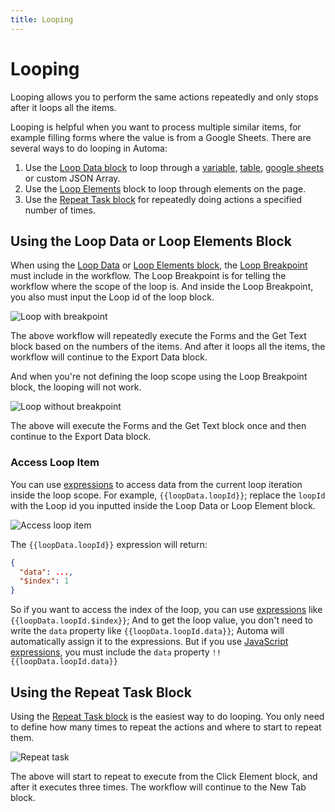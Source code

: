 ```yaml
---
title: Looping
---
```


# Looping

Looping allows you to perform the same actions repeatedly and only stops after it loops all the items.

Looping is helpful when you want to process multiple similar items, for example filling forms where the value is from a Google Sheets. There are several ways to do looping in Automa:

1. Use the [Loop Data block](../blocks/loop-data.md) to loop through a [variable](./variables.md), [table](./table.md), [google sheets](../blocks/google-sheets.md) or custom JSON Array.
2. Use the [Loop Elements](../blocks/loop-elements.md) block to loop through elements on the page.
3. Use the [Repeat Task block](../blocks/repeat-task.md) for repeatedly doing actions a specified number of times.

## Using the Loop Data or Loop Elements Block

When using the [Loop Data](../blocks/log-data.md) or [Loop Elements block](../blocks/loop-elements.md), the [Loop Breakpoint](../blocks/loop-breakpoint.md) must include in the workflow. The Loop Breakpoint is for telling the workflow where the scope of the loop is. And inside the Loop Breakpoint, you also must input the Loop id of the loop block.

![Loop with breakpoint](https://s3.ap-southeast-1.amazonaws.com/automa-pub/i/2024/12/02/16ydun-cy.png)

The above workflow will repeatedly execute the Forms and the Get Text block based on the numbers of the items. And after it loops all the items, the workflow will continue to the Export Data block.

And when you're not defining the loop scope using the Loop Breakpoint block, the looping will not work.

![Loop without breakpoint](https://s3.ap-southeast-1.amazonaws.com/automa-pub/i/2024/12/02/16ydun-y8.png)

The above will execute the Forms and the Get Text block once and then continue to the Export Data block.

### Access Loop Item
You can use [expressions](./expressions.md) to access data from the current loop iteration inside the loop scope. For example, <code v-pre>{{loopData.loopId}}</code>; replace the `loopId` with the Loop id you inputted inside the Loop Data or Loop Element block.

![Access loop item](https://s3.ap-southeast-1.amazonaws.com/automa-pub/i/2024/12/02/16yduo-ib.png)

The <code v-pre>{{loopData.loopId}}</code> expression will return:
```json
{
  "data": ...,
  "$index": 1
}
```
So if you want to access the index of the loop, you can use [expressions](./expressions.md) like <code v-pre>{{loopData.loopId.$index}}</code>; And to get the loop value, you don't need to write the `data` property like <code v-pre>{{loopData.loopId.data}}</code>; Automa will automatically assign it to the expressions. But if you use [JavaScript expressions](./expressions.md#javascript-expressions), you must include the `data` property <code v-pre>!!{{loopData.loopId.data}}</code>

## Using the Repeat Task Block

Using the [Repeat Task block](../blocks/repeat-task.md) is the easiest way to do looping. You only need to define how many times to repeat the actions and where to start to repeat them.

![Repeat task](https://s3.ap-southeast-1.amazonaws.com/automa-pub/i/2024/12/02/16yduo-q7.png)

The above will start to repeat to execute from the Click Element block, and after it executes three times. The workflow will continue to the New Tab block.
